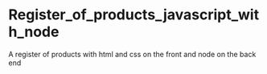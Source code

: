 #  Register_of_products_javascript_with_node

A register of products with html and css on the front and node on the back end

